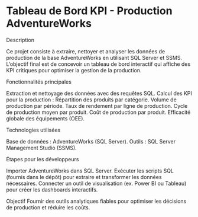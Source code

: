 # Tableau de Bord KPI - Production AdventureWorks

Description

Ce projet consiste à extraire, nettoyer et analyser les données de production de la base AdventureWorks en utilisant SQL Server et SSMS. 
L’objectif final est de concevoir un tableau de bord interactif qui affiche des KPI critiques pour optimiser la gestion de la production.

Fonctionnalités principales

Extraction et nettoyage des données avec des requêtes SQL.
Calcul des KPI pour la production :
 Répartition des produits par catégorie.
 Volume de production par période.
 Taux de rendement par ligne de production.
 Cycle de production moyen par produit.
 Coût de production par produit.
 Efficacité globale des équipements (OEE).
 
Technologies utilisées

Base de données : AdventureWorks (SQL Server).
Outils : SQL Server Management Studio (SSMS).

Étapes pour les développeurs

Importer AdventureWorks dans SQL Server.
Exécuter les scripts SQL (fournis dans le dépôt) pour extraire et transformer les données nécessaires.
Connecter un outil de visualisation (ex. Power BI ou Tableau) pour créer les dashboards interactifs.

Objectif
Fournir des outils analytiques fiables pour optimiser les décisions de production et réduire les coûts.
